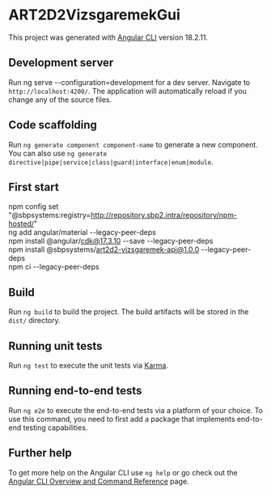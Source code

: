 # ART2D2VizsgaremekGui

This project was generated with [Angular CLI](https://github.com/angular/angular-cli) version 18.2.11.

## Development server

Run ng serve --configuration=development for a dev server. Navigate to `http://localhost:4200/`. The application will automatically reload if you change any of the source files.

## Code scaffolding

Run `ng generate component component-name` to generate a new component. You can also use `ng generate directive|pipe|service|class|guard|interface|enum|module`.

## First start
npm config set "@sbpsystems:registry=http://repository.sbp2.intra/repository/npm-hosted/"                                                                          
ng add angular/material --legacy-peer-deps                                                                                                                        
npm install @angular/cdk@17.3.10 --save --legacy-peer-deps                                                                                                    
npm install  @sbpsystems/art2d2-vizsgaremek-api@1.0.0 --legacy-peer-deps                                                                                                 
npm ci --legacy-peer-deps 

## Build
Run `ng build` to build the project. The build artifacts will be stored in the `dist/` directory.

## Running unit tests

Run `ng test` to execute the unit tests via [Karma](https://karma-runner.github.io).

## Running end-to-end tests

Run `ng e2e` to execute the end-to-end tests via a platform of your choice. To use this command, you need to first add a package that implements end-to-end testing capabilities.

## Further help

To get more help on the Angular CLI use `ng help` or go check out the [Angular CLI Overview and Command Reference](https://angular.dev/tools/cli) page.
